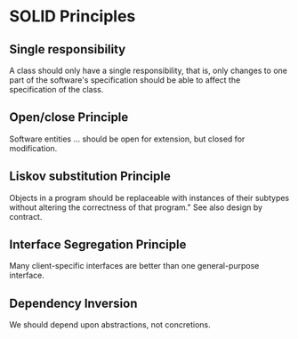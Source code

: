 # SOLID Principles
  
## Single responsibility  
  
A class should only have a single responsibility, that is, only changes to one part of the software's specification should be able to affect the specification of the class.  
  
## Open/close Principle  
  
Software entities ... should be open for extension, but closed for modification.  
  
## Liskov substitution Principle  
  
Objects in a program should be replaceable with instances of their subtypes without altering the correctness of that program." See also design by contract.  
  
## Interface Segregation Principle  
Many client-specific interfaces are better than one general-purpose interface.  
  
## Dependency Inversion  
We should depend upon abstractions, not concretions.